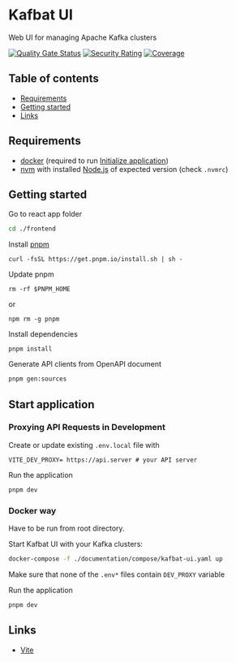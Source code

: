 # Kafbat UI
Web UI for managing Apache Kafka clusters

[![Quality Gate Status](https://sonarcloud.io/api/project_badges/measure?project=io.kafbat%3Akafka-ui_frontend&metric=alert_status)](https://sonarcloud.io/summary/new_code?id=io.kafbat%3Akafka-ui_frontend)
[![Security Rating](https://sonarcloud.io/api/project_badges/measure?project=io.kafbat%3Akafka-ui_frontend&metric=security_rating)](https://sonarcloud.io/summary/new_code?id=io.kafbat%3Akafka-ui_frontend)
[![Coverage](https://sonarcloud.io/api/project_badges/measure?project=io.kafbat%3Akafka-ui_frontend&metric=coverage)](https://sonarcloud.io/summary/new_code?id=io.kafbat%3Akafka-ui_frontend)

## Table of contents
- [Requirements](#requirements)
- [Getting started](#getting-started)
- [Links](#links)

## Requirements
- [docker](https://www.docker.com/get-started) (required to run [Initialize application](#initialize-application))
- [nvm](https://github.com/nvm-sh/nvm) with installed [Node.js](https://nodejs.org/en/) of expected version (check `.nvmrc`)

## Getting started

Go to react app folder
```sh
cd ./frontend
```

Install [pnpm](https://pnpm.io/installation)
```
curl -fsSL https://get.pnpm.io/install.sh | sh -
```

Update pnpm
```
rm -rf $PNPM_HOME
```
or
```
npm rm -g pnpm
```

Install dependencies
```
pnpm install
```

Generate API clients from OpenAPI document
```sh
pnpm gen:sources
```

## Start application
### Proxying API Requests in Development

Create or update existing `.env.local` file with
```
VITE_DEV_PROXY= https://api.server # your API server
```

Run the application
```sh
pnpm dev
```

### Docker way

Have to be run from root directory.

Start Kafbat UI with your Kafka clusters:
```sh
docker-compose -f ./documentation/compose/kafbat-ui.yaml up
```

Make sure that none of the `.env*` files contain `DEV_PROXY` variable

Run the application
```sh
pnpm dev
```
## Links

* [Vite](https://github.com/vitejs/vite)
